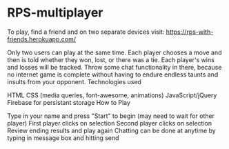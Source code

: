 # RPS-multiplayer

To play, find a friend and on two separate devices visit: https://rps-with-friends.herokuapp.com/ 

Only two users can play at the same time.
Each player chooses a move and then is told whether they won, lost, or there was a tie.
Each player's wins and losses will be tracked.
Throw some chat functionality in there, because no internet game is complete without having to endure endless taunts and insults from your opponent.
Technologies used

HTML
CSS (media queries, font-awesome, animations)
JavaScript/jQuery
Firebase for persistant storage
How to Play

Type in your name and press "Start" to begin (may need to wait for other player)
First player clicks on selection
Second player clicks on selection
Review ending results and play again
Chatting can be done at anytime by typing in message box and hitting send
